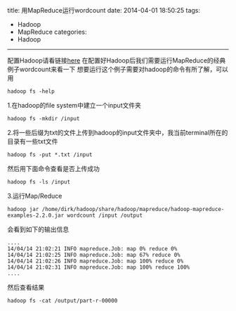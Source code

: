 title: 用MapReduce运行wordcount
date: 2014-04-01 18:50:25
tags:
- Hadoop
- MapReduce
categories:
- Hadoop
---

配置Hadoop请看链接[here](http://freesouls.github.io/2014/03/25/搭建Hadoop-2-2-0/)
在配置好Hadoop后我们需要运行MapReduce的经典例子wordcount来看一下
想要运行这个例子需要对hadoop的命令有所了解，可以用
```
hadoop fs -help 
```

1.在hadoop的file system中建立一个input文件夹
```
hadoop fs -mkdir /input
```
<!-- more -->
2.将一些后缀为txt的文件上传到hadoop的input文件夹中，我当前terminal所在的目录有一些txt文件
```
hadoop fs -put *.txt /input
```
然后用下面命令查看是否上传成功
```
hadoop fs -ls /input
```

3.运行Map/Reduce
```
hadoop jar /home/dirk/hadoop/share/hadoop/mapreduce/hadoop-mapreduce-examples-2.2.0.jar wordcount /input /output
```
会看到如下的输出信息
```
....
14/04/14 21:02:21 INFO mapreduce.Job: map 0% reduce 0%
14/04/14 21:02:25 INFO mapreduce.Job: map 67% reduce 0%
14/04/14 21:02:26 INFO mapreduce.Job: map 100% reduce 0%
14/04/14 21:02:31 INFO mapreduce.Job: map 100% reduce 100%
....
```

然后查看结果
```
hadoop fs -cat /output/part-r-00000
```